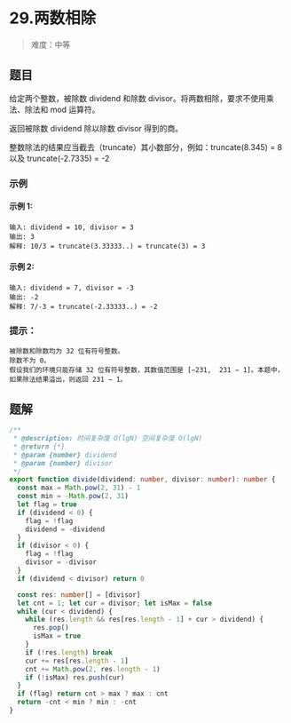 # 29.两数相除

> 难度：中等

## 题目

给定两个整数，被除数 dividend 和除数 divisor。将两数相除，要求不使用乘法、除法和 mod 运算符。

返回被除数 dividend 除以除数 divisor 得到的商。

整数除法的结果应当截去（truncate）其小数部分，例如：truncate(8.345) = 8 以及 truncate(-2.7335) = -2

### 示例

#### 示例 1:

```
输入: dividend = 10, divisor = 3
输出: 3
解释: 10/3 = truncate(3.33333..) = truncate(3) = 3
```

#### 示例 2:

```
输入: dividend = 7, divisor = -3
输出: -2
解释: 7/-3 = truncate(-2.33333..) = -2
```

### 提示：

```
被除数和除数均为 32 位有符号整数。
除数不为 0。
假设我们的环境只能存储 32 位有符号整数，其数值范围是 [−231,  231 − 1]。本题中，如果除法结果溢出，则返回 231 − 1。
```

## 题解

```ts
/**
 * @description: 时间复杂度 O(lgN) 空间复杂度 O(lgN)
 * @return {*}
 * @param {number} dividend
 * @param {number} divisor
 */
export function divide(dividend: number, divisor: number): number {
  const max = Math.pow(2, 31) - 1
  const min = -Math.pow(2, 31)
  let flag = true
  if (dividend < 0) {
    flag = !flag
    dividend = -dividend
  }
  if (divisor < 0) {
    flag = !flag
    divisor = -divisor
  }
  if (dividend < divisor) return 0

  const res: number[] = [divisor]
  let cnt = 1; let cur = divisor; let isMax = false
  while (cur < dividend) {
    while (res.length && res[res.length - 1] + cur > dividend) {
      res.pop()
      isMax = true
    }
    if (!res.length) break
    cur += res[res.length - 1]
    cnt += Math.pow(2, res.length - 1)
    if (!isMax) res.push(cur)
  }
  if (flag) return cnt > max ? max : cnt
  return -cnt < min ? min : -cnt
}
```
